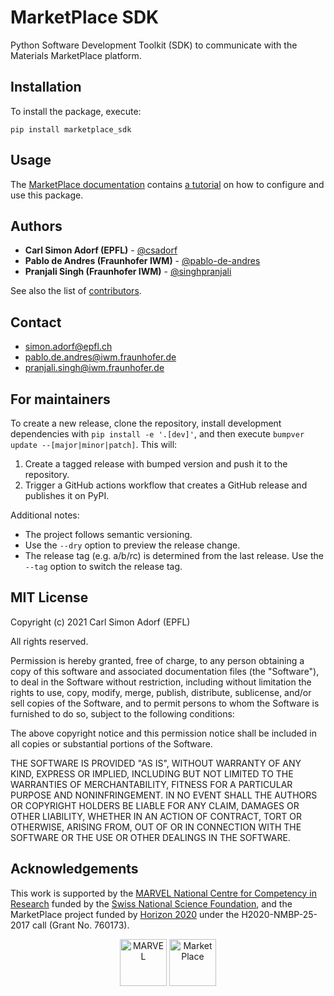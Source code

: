 # MarketPlace SDK

Python Software Development Toolkit (SDK) to communicate with the Materials MarketPlace platform.

## Installation

To install the package, execute:

```console
pip install marketplace_sdk
```

## Usage
The [MarketPlace documentation](https://materials-marketplace.readthedocs.io/en/latest/) contains [a tutorial](https://materials-marketplace.readthedocs.io/en/latest/jupyter/sdk.html) on how to configure and use this package.

## Authors

* **Carl Simon Adorf (EPFL)** - [@csadorf](https://github.com/csadorf)
* **Pablo de Andres (Fraunhofer IWM)** - [@pablo-de-andres](https://github.com/pablo-de-andres)
* **Pranjali Singh (Fraunhofer IWM)** - [@singhpranjali](https://github.com/singhpranjali)

See also the list of [contributors](https://github.com/materials-marketplace/python-sdk/contributors).

## Contact
- simon.adorf@epfl.ch
- pablo.de.andres@iwm.fraunhofer.de
- pranjali.singh@iwm.fraunhofer.de

## For maintainers

To create a new release, clone the repository, install development dependencies with `pip install -e '.[dev]'`, and then execute `bumpver update --[major|minor|patch]`.
This will:

  1. Create a tagged release with bumped version and push it to the repository.
  2. Trigger a GitHub actions workflow that creates a GitHub release and publishes it on PyPI.

Additional notes:

  - The project follows semantic versioning.
  - Use the `--dry` option to preview the release change.
  - The release tag (e.g. a/b/rc) is determined from the last release.
    Use the `--tag` option to switch the release tag.

## MIT License

Copyright (c) 2021 Carl Simon Adorf (EPFL)

All rights reserved.

Permission is hereby granted, free of charge, to any person obtaining a copy
of this software and associated documentation files (the "Software"), to deal
in the Software without restriction, including without limitation the rights
to use, copy, modify, merge, publish, distribute, sublicense, and/or sell
copies of the Software, and to permit persons to whom the Software is
furnished to do so, subject to the following conditions:

The above copyright notice and this permission notice shall be included in all
copies or substantial portions of the Software.

THE SOFTWARE IS PROVIDED "AS IS", WITHOUT WARRANTY OF ANY KIND, EXPRESS OR
IMPLIED, INCLUDING BUT NOT LIMITED TO THE WARRANTIES OF MERCHANTABILITY,
FITNESS FOR A PARTICULAR PURPOSE AND NONINFRINGEMENT. IN NO EVENT SHALL THE
AUTHORS OR COPYRIGHT HOLDERS BE LIABLE FOR ANY CLAIM, DAMAGES OR OTHER
LIABILITY, WHETHER IN AN ACTION OF CONTRACT, TORT OR OTHERWISE, ARISING FROM,
OUT OF OR IN CONNECTION WITH THE SOFTWARE OR THE USE OR OTHER DEALINGS IN THE
SOFTWARE.

## Acknowledgements

This work is supported by the
[MARVEL National Centre for Competency in Research](<http://nccr-marvel.ch>) funded by the [Swiss National Science Foundation](<http://www.snf.ch/en>),
and the MarketPlace project funded by [Horizon 2020](https://ec.europa.eu/programmes/horizon2020/) under the H2020-NMBP-25-2017 call (Grant No. 760173).

<div style="text-align:center">
 <img src="logos/MARVEL.png" alt="MARVEL" height="75px">
 <img src="logos/MarketPlace.png" alt="MarketPlace" height="75px">
</div>
